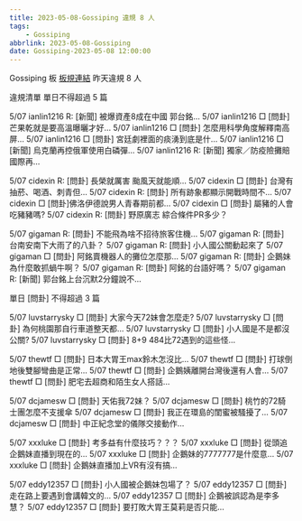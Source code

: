 ```yaml
---
title: 2023-05-08-Gossiping 違規 8 人
tags:
    - Gossiping
abbrlink: 2023-05-08-Gossiping
date: Gossiping-2023-05-08 12:00:00
---
```

Gossiping 板 [板規連結](https://www.ptt.cc/bbs/Gossiping/M.1637425085.A.07D.html)
昨天違規 8 人
<!-- more -->

違規清單
單日不得超過 5 篇

5/07 ianlin1216 R: [新聞] 被爆資產8成在中國 郭台銘…
5/07 ianlin1216 □ [問卦] 芒果乾就是要高溫曝曬才好…
5/07 ianlin1216 □ [問卦] 怎麼用科學角度解釋南高屏…
5/07 ianlin1216 □ [問卦] 宮廷劇裡面的痰湧到底是什…
5/07 ianlin1216 □ [新聞] 烏克蘭再控俄軍使用白磷彈…
5/07 ianlin1216 R: [新聞] 獨家／防疫險攤賠 國際再…

5/07 cidexin R: [問卦] 長榮就厲害 颱風天就能順…
5/07 cidexin □ [問卦] 台灣有抽菸、喝酒、刺青但…
5/07 cidexin R: [問卦] 所有跡象都顯示開戰時間不…
5/07 cidexin □ [問卦]佛洛伊德說男人青春期前都…
5/07 cidexin □ [問卦] 屬豬的人會吃豬豬嗎?
5/07 cidexin R: [問卦] 野原廣志 綜合條件PR多少？

5/07 gigaman R: [問卦] 不能飛為啥不招待旅客住機…
5/07 gigaman R: [問卦] 台南安南下大雨了的八卦？
5/07 gigaman R: [問卦] 小人國公關動起來了
5/07 gigaman □ [問卦] 阿銘賣機器人的攤位怎麼那…
5/07 gigaman R: [問卦] 企鵝妹為什麼敢抓蝸牛啊？
5/07 gigaman R: [問卦] 阿銘的台語好嗎？
5/07 gigaman R: [新聞] 郭台銘上台沉默2分鐘說不…

單日 [問卦] 不得超過 3 篇

5/07 luvstarrysky □ [問卦] 大家今天72妹會怎麼走?
5/07 luvstarrysky □ [問卦] 為何桃園那自行車道整天都…
5/07 luvstarrysky □ [問卦] 小人國是不是都沒公關?
5/07 luvstarrysky □ [問卦] 8+9 484比72遇到的這些怪…

5/07 thewtf □ [問卦] 日本大胃王max鈴木怎沒比…
5/07 thewtf □ [問卦] 打球倒地後雙腳彎曲是正常…
5/07 thewtf □ [問卦] 企鵝姨離開台灣後還有人會…
5/07 thewtf □ [問卦] 肥宅去超商和陌生女人搭話…

5/07 dcjamesw □ [問卦] 天佑我72妹？
5/07 dcjamesw □ [問卦] 桃竹的72騎士團怎麼不支援傘
5/07 dcjamesw □ [問卦] 我正在環島的閨蜜被騷擾了…
5/07 dcjamesw □ [問卦] 中正紀念堂的儀隊交接動作…

5/07 xxxluke □ [問卦] 考多益有什麼技巧？？？
5/07 xxxluke □ [問卦] 從頭追企鵝妹直播到現在的…
5/07 xxxluke □ [問卦] 企鵝妹的7777777是什麼意…
5/07 xxxluke □ [問卦] 企鵝妹直播加上VR有沒有搞…

5/07 eddy12357 □ [問卦] 小人國被企鵝妹包場了？
5/07 eddy12357 □ [問卦] 走在路上要遇到會講韓文的…
5/07 eddy12357 □ [問卦] 企鵝被誤認為是李多慧？
5/07 eddy12357 □ [問卦] 要打敗大胃王莫莉是否只能…